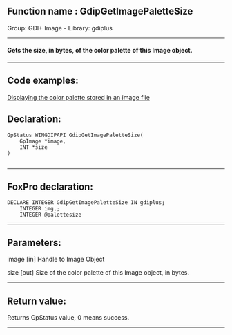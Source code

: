 
## Function name : GdipGetImagePaletteSize
Group: GDI+ Image - Library: gdiplus    
***  


#### Gets the size, in bytes, of the color palette of this Image object.

***  


## Code examples:
[Displaying the color palette stored in an image file](../../samples/sample_529.md)  

## Declaration:
```foxpro  
GpStatus WINGDIPAPI GdipGetImagePaletteSize(
	GpImage *image,
	INT *size
)
  
```  
***  


## FoxPro declaration:
```foxpro  
DECLARE INTEGER GdipGetImagePaletteSize IN gdiplus;
	INTEGER img,;
	INTEGER @palettesize  
```  
***  


## Parameters:
image
[in] Handle to Image Object

size
[out] Size of the color palette of this Image object, in bytes.  
***  


## Return value:
Returns GpStatus value, 0 means success. 
  
***  

